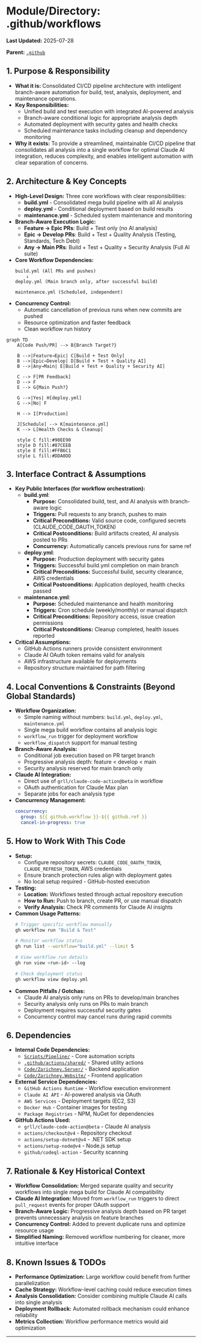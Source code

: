 # Module/Directory: .github/workflows

**Last Updated:** 2025-07-28

**Parent:** [`.github`](../README.md)

## 1. Purpose & Responsibility

* **What it is:** Consolidated CI/CD pipeline architecture with intelligent branch-aware automation for build, test, analysis, deployment, and maintenance operations.
* **Key Responsibilities:** 
    * Unified build and test execution with integrated AI-powered analysis
    * Branch-aware conditional logic for appropriate analysis depth
    * Automated deployment with security gates and health checks
    * Scheduled maintenance tasks including cleanup and dependency monitoring
* **Why it exists:** To provide a streamlined, maintainable CI/CD pipeline that consolidates all analysis into a single workflow for optimal Claude AI integration, reduces complexity, and enables intelligent automation with clear separation of concerns.

## 2. Architecture & Key Concepts

* **High-Level Design:** Three core workflows with clear responsibilities:
    * **build.yml** - Consolidated mega build pipeline with all AI analysis
    * **deploy.yml** - Conditional deployment based on build results
    * **maintenance.yml** - Scheduled system maintenance and monitoring
* **Branch-Aware Execution Logic:**
    * **Feature → Epic PRs**: Build + Test only (no AI analysis)
    * **Epic → Develop PRs**: Build + Test + Quality Analysis (Testing, Standards, Tech Debt)
    * **Any → Main PRs**: Build + Test + Quality + Security Analysis (Full AI suite)
* **Core Workflow Dependencies:** 
    ```
    build.yml (All PRs and pushes)
        ↓
    deploy.yml (Main branch only, after successful build)
    
    maintenance.yml (Scheduled, independent)
    ```
* **Concurrency Control:**
    * Automatic cancellation of previous runs when new commits are pushed
    * Resource optimization and faster feedback
    * Clean workflow run history

```mermaid
graph TD
    A[Code Push/PR] --> B{Branch Target?}
    
    B -->|Feature→Epic| C[Build + Test Only]
    B -->|Epic→Develop| D[Build + Test + Quality AI]
    B -->|Any→Main| E[Build + Test + Quality + Security AI]
    
    C --> F[PR Feedback]
    D --> F
    E --> G{Main Push?}
    
    G -->|Yes| H[deploy.yml]
    G -->|No| F
    
    H --> I[Production]
    
    J[Schedule] --> K[maintenance.yml]
    K --> L[Health Checks & Cleanup]
    
    style C fill:#90EE90
    style D fill:#87CEEB
    style E fill:#FFB6C1
    style L fill:#DDA0DD
```

## 3. Interface Contract & Assumptions

* **Key Public Interfaces (for workflow orchestration):**
    * **build.yml**:
        * **Purpose:** Consolidated build, test, and AI analysis with branch-aware logic
        * **Triggers:** Pull requests to any branch, pushes to main
        * **Critical Preconditions:** Valid source code, configured secrets (CLAUDE_CODE_OAUTH_TOKEN)
        * **Critical Postconditions:** Build artifacts created, AI analysis posted to PRs
        * **Concurrency:** Automatically cancels previous runs for same ref
    * **deploy.yml**:
        * **Purpose:** Production deployment with security gates
        * **Triggers:** Successful build.yml completion on main branch
        * **Critical Preconditions:** Successful build, security clearance, AWS credentials
        * **Critical Postconditions:** Application deployed, health checks passed
    * **maintenance.yml**:
        * **Purpose:** Scheduled maintenance and health monitoring
        * **Triggers:** Cron schedule (weekly/monthly) or manual dispatch
        * **Critical Preconditions:** Repository access, issue creation permissions
        * **Critical Postconditions:** Cleanup completed, health issues reported
* **Critical Assumptions:**
    * GitHub Actions runners provide consistent environment
    * Claude AI OAuth token remains valid for analysis
    * AWS infrastructure available for deployments
    * Repository structure maintained for path filtering

## 4. Local Conventions & Constraints (Beyond Global Standards)

* **Workflow Organization:**
    * Simple naming without numbers: `build.yml`, `deploy.yml`, `maintenance.yml`
    * Single mega build workflow contains all analysis logic
    * `workflow_run` trigger for deployment workflow
    * `workflow_dispatch` support for manual testing
* **Branch-Aware Analysis:**
    * Conditional job execution based on PR target branch
    * Progressive analysis depth: feature < develop < main
    * Security analysis reserved for main branch only
* **Claude AI Integration:**
    * Direct use of `grll/claude-code-action@beta` in workflow
    * OAuth authentication for Claude Max plan
    * Separate jobs for each analysis type
* **Concurrency Management:**
    ```yaml
    concurrency:
      group: ${{ github.workflow }}-${{ github.ref }}
      cancel-in-progress: true
    ```

## 5. How to Work With This Code

* **Setup:**
    * Configure repository secrets: `CLAUDE_CODE_OAUTH_TOKEN`, `CLAUDE_REFRESH_TOKEN`, AWS credentials
    * Ensure branch protection rules align with deployment gates
    * No local setup required - GitHub-hosted execution
* **Testing:**
    * **Location:** Workflows tested through actual repository execution
    * **How to Run:** Push to branch, create PR, or use manual dispatch
    * **Verify Analysis:** Check PR comments for Claude AI insights
* **Common Usage Patterns:**
    ```bash
    # Trigger specific workflow manually
    gh workflow run "Build & Test"
    
    # Monitor workflow status
    gh run list --workflow="build.yml" --limit 5
    
    # View workflow run details
    gh run view <run-id> --log
    
    # Check deployment status
    gh workflow view deploy.yml
    ```
* **Common Pitfalls / Gotchas:**
    * Claude AI analysis only runs on PRs to develop/main branches
    * Security analysis only runs on PRs to main branch
    * Deployment requires successful security gates
    * Concurrency control may cancel runs during rapid commits

## 6. Dependencies

* **Internal Code Dependencies:**
    * [`Scripts/Pipeline/`](../../Scripts/Pipeline/README.md) - Core automation scripts
    * [`.github/actions/shared/`](../actions/shared/README.md) - Shared utility actions
    * [`Code/Zarichney.Server/`](../../Code/Zarichney.Server/README.md) - Backend application
    * [`Code/Zarichney.Website/`](../../Code/Zarichney.Website/README.md) - Frontend application
* **External Service Dependencies:**
    * `GitHub Actions Runtime` - Workflow execution environment
    * `Claude AI API` - AI-powered analysis via OAuth
    * `AWS Services` - Deployment targets (EC2, S3)
    * `Docker Hub` - Container images for testing
    * `Package Registries` - NPM, NuGet for dependencies
* **GitHub Actions Used:**
    * `grll/claude-code-action@beta` - Claude AI analysis
    * `actions/checkout@v4` - Repository checkout
    * `actions/setup-dotnet@v4` - .NET SDK setup
    * `actions/setup-node@v4` - Node.js setup
    * `github/codeql-action` - Security scanning

## 7. Rationale & Key Historical Context

* **Workflow Consolidation:** Merged separate quality and security workflows into single mega build for Claude AI compatibility
* **Claude AI Integration:** Moved from `workflow_run` triggers to direct `pull_request` events for proper OAuth support
* **Branch-Aware Logic:** Progressive analysis depth based on PR target prevents unnecessary analysis on feature branches
* **Concurrency Control:** Added to prevent duplicate runs and optimize resource usage
* **Simplified Naming:** Removed workflow numbering for cleaner, more intuitive interface

## 8. Known Issues & TODOs

* **Performance Optimization:** Large workflow could benefit from further parallelization
* **Cache Strategy:** Workflow-level caching could reduce execution times
* **Analysis Consolidation:** Consider combining multiple Claude AI calls into single analysis
* **Deployment Rollback:** Automated rollback mechanism could enhance reliability
* **Metrics Collection:** Workflow performance metrics would aid optimization

---